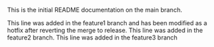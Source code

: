 This is the initial README documentation on the main branch.

This line was added in the feature1 branch and has been modified as a hotfix after reverting the merge to release.
This line was added in the feature2 branch.
This line was added in the feature3 branch
